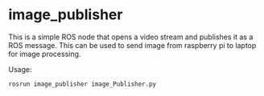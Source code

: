 # image_publisher

This is a simple ROS node that opens a video stream and publishes it as a ROS message. This can be used to send image from raspberry pi to laptop for image processing.


Usage:
```{r, engine='bash', count_lines}
rosrun image_publisher image_Publisher.py 
```
